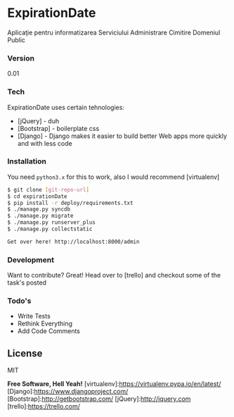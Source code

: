 # ExpirationDate

Aplicaţie pentru informatizarea
Serviciului Administrare Cimitire Domeniul Public

### Version
0.01

### Tech

ExpirationDate uses certain tehnologies:

* [jQuery] - duh
* [Bootstrap] - boilerplate css
* [Django] - Django makes it easier to build better Web apps more quickly and with less code

### Installation

You need `python3.x` for this to work, also I would recommend [virtualenv]
```sh
$ git clone [git-repo-url]
$ cd expirationDate
$ pip install -r deploy/requirements.txt
$ ./manage.py syncdb
$ ./manage.py migrate
$ ./manage.py runserver_plus
$ ./manage.py collectstatic
```
```sh
Get over here! http://localhost:8000/admin
```

### Development

Want to contribute? Great!
Head over to [trello] and checkout some of the task's posted

### Todo's

 - Write Tests
 - Rethink Everything
 - Add Code Comments

License
----

MIT


**Free Software, Hell Yeah!**
[virtualenv]:https://virtualenv.pypa.io/en/latest/
[Django]:https://www.djangoproject.com/
[Bootstrap]:http://getbootstrap.com/
[jQuery]:http://jquery.com
[trello]:https://trello.com/


